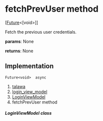 
<div>

# fetchPrevUser method

</div>


[[Future](https://api.flutter.dev/flutter/dart-core/Future-class.html)\<[void\>]]




Fetch the previous user credentials.

**params**: None

**returns**: None



## Implementation

``` language-dart
Future<void>  async 
```







1.  [talawa](../../index.md)
2.  [login_view_model](../../view_model_pre_auth_view_models_login_view_model/)
3.  [LoginViewModel](../../view_model_pre_auth_view_models_login_view_model/LoginViewModel-class.md)
4.  fetchPrevUser method

##### LoginViewModel class







